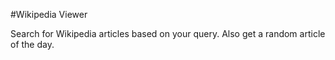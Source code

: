 #Wikipedia Viewer

Search for Wikipedia articles based on your query. Also get a random article of the day.